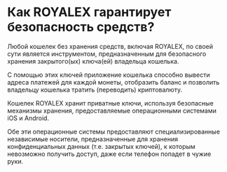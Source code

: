 # Как ROYALEX гарантирует безопасность средств?

Любой кошелек без хранения средств, включая ROYALEX, по своей сути является инструментом, предназначенным для безопасного хранения закрытого(ых) ключа(ей) владельца кошелька.

С помощью этих ключей приложение кошелька способно вывести адреса платежей для каждой монеты, отобразить баланс и позволить владельцу кошелька тратить (переводить) криптовалюту.

Кошелек ROYALEX хранит приватные ключи, используя безопасные механизмы хранения, предоставляемые операционными системами iOS и Android.

Обе эти операционные системы предоставляют специализированные независимые носители, предназначенные для хранения конфиденциальных данных (т.е. закрытых ключей), к которым невозможно получить доступ, даже если телефон попадет в чужие руки.